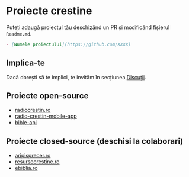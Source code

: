 # Proiecte crestine
Puteți adaugă proiectul tău deschizând un PR și modificând fișierul `Readme.md`.
```md
- [Numele proiectului](https://github.com/XXXX)
```

## Implica-te
Dacă dorești să te implici, te invităm în secțiunea [Discuții](https://github.com/IT-isti-Crestini/proiecte-crestine/discussions).

## Proiecte open-source
- [radiocrestin.ro](https://github.com/radio-crestin/radiocrestin.ro)
- [radio-crestin-mobile-app](https://github.com/radio-crestin/radio-crestin-mobile-app)
- [bible-api](https://github.com/ichthus-soft/bible-api)


## Proiecte closed-source (deschisi la colaborari)
- [aripisprecer.ro](https://www.aripisprecer.ro/contact/)
- [resursecrestine.ro](https://www.resursecrestine.ro/contact)
- [ebiblia.ro](https://www.facebook.com/eBiblia)

  
<br/>


